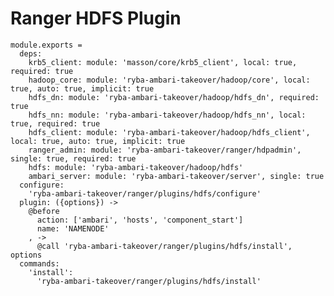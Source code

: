 
# Ranger HDFS Plugin

    module.exports =
      deps:
        krb5_client: module: 'masson/core/krb5_client', local: true, required: true
        hadoop_core: module: 'ryba-ambari-takeover/hadoop/core', local: true, auto: true, implicit: true
        hdfs_dn: module: 'ryba-ambari-takeover/hadoop/hdfs_dn', required: true
        hdfs_nn: module: 'ryba-ambari-takeover/hadoop/hdfs_nn', local: true, required: true
        hdfs_client: module: 'ryba-ambari-takeover/hadoop/hdfs_client', local: true, auto: true, implicit: true
        ranger_admin: module: 'ryba-ambari-takeover/ranger/hdpadmin', single: true, required: true
        hdfs: module: 'ryba-ambari-takeover/hadoop/hdfs'
        ambari_server: module: 'ryba-ambari-takeover/server', single: true
      configure:
        'ryba-ambari-takeover/ranger/plugins/hdfs/configure'
      plugin: ({options}) ->
        @before
          action: ['ambari', 'hosts', 'component_start']
          name: 'NAMENODE'
        , ->
          @call 'ryba-ambari-takeover/ranger/plugins/hdfs/install', options
      commands:
        'install':
          'ryba-ambari-takeover/ranger/plugins/hdfs/install'
